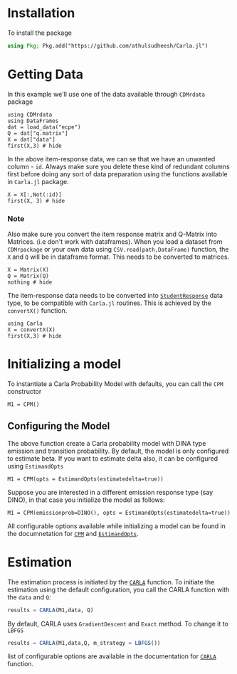 # Installation

To install the package 
```julia
using Pkg; Pkg.add("https://github.com/athulsudheesh/Carla.jl")
```

# Getting Data 

In this example we'll use one of the data available through `CDMrdata` package

```@example 1
using CDMrdata 
using DataFrames
dat = load_data("ecpe")
Q = dat["q.matrix"]
X = dat["data"]
first(X,3) # hide
```

In the above item-response data, we can se that we have an unwanted column - `id`. Always make sure you delete these kind of redundant columns first before doing any sort of data preparation using the functions available in `Carla.jl` package.  

```@example 1
X = X[:,Not(:id)]
first(X, 3) # hide
```

### Note 
Also make sure you convert the item response matrix and Q-Matrix into Matrices. (i.e don't work with dataframes). When you load a dataset from `CDMrpackage` or your own data using `CSV.read(path,DataFrame)` function, the `X` and `Q` will be in dataframe format. This needs to be converted to matrices. 

```@example 1
X = Matrix(X)
Q = Matrix(Q)
nothing # hide
```

The item-response data needs to be converted into [`StudentResponse`](@ref) data type, to be compatible with `Carla.jl` routines. This is achieved by the `convertX()` function.

```@example 1
using Carla
X = convertX(X)
first(X,3) # hide
```

# Initializing a model 

To instantiate a Carla Probability Model with defaults, you can call the `CPM` constructor 

```@example 1
M1 = CPM()
```

## Configuring the Model 
The above function create a Carla probability model with DINA type emission and transition probability. By default, the model is only configured to estimate beta. If you want to estimate delta also, it can be configured using `EstimandOpts`

```@example 1
M1 = CPM(opts = EstimandOpts(estimatedelta=true))
```

Suppose you are interested in a different emission response type (say DINO), in that case you initialize the model as follows: 

```@example 1
M1 = CPM(emissionprob=DINO(), opts = EstimandOpts(estimatedelta=true))
```

All configurable options available while initializing a model can be found in the documnetation for [`CPM`](@ref) and [`EstimandOpts`](@ref).

# Estimation 

The estimation process is initiated by the [`CARLA`](@ref) function. To initiate the estimation using the default configuration, you call the CARLA function with the `data` and `Q`:

```julia
results = CARLA(M1,data, Q)
```

By default, CARLA uses `GradientDescent` and `Exact` method. To change it to `LBFGS`

```julia
results = CARLA(M1,data,Q, m_strategy = LBFGS())
```

list of configurable options are available in the documentation for [`CARLA`](@ref) function.
